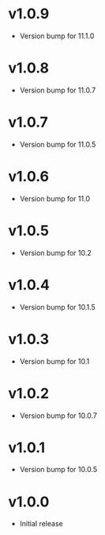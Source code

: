 # v1.0.9
* Version bump for 11.1.0

# v1.0.8
* Version bump for 11.0.7

# v1.0.7
* Version bump for 11.0.5

# v1.0.6
* Version bump for 11.0

# v1.0.5
* Version bump for 10.2

# v1.0.4
* Version bump for 10.1.5

# v1.0.3
* Version bump for 10.1

# v1.0.2
* Version bump for 10.0.7

# v1.0.1
* Version bump for 10.0.5

# v1.0.0
* Initial release

